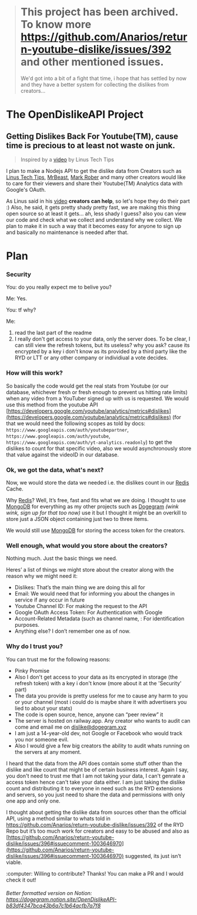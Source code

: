 > # This project has been archived. To know more https://github.com/Anarios/return-youtube-dislike/issues/392 and other mentioned issues. 
> We'd got into a bit of a fight that time, i hope that has settled by now and they have a better system for collecting the dislikes from creators...

# The OpenDislikeAPI Project

## Getting Dislikes Back For Youtube(TM), cause time is precious to at least not waste on junk.

> Inspired by a [video](https://youtu.be/Nz9b0oJw69I?t=340) by Linus Tech Tips

I plan to make a Nodejs API to get the dislike data from Creators such as [Linus Tech Tips](https://www.youtube.com/c/LinusTechTips), [MrBeast](https://www.youtube.com/c/MrBeast6000),
[Mark Rober](https://www.youtube.com/c/MarkRober) and many other creators would like to care for their viewers and share their Youtube(TM) Analytics data with Google's OAuth.

As Linus said in his [video](https://youtu.be/Nz9b0oJw69I?t=340) **creators can help**, so let's hope they do their part :)
Also, he said, it gets pretty shady pretty fast, we are making this thing open source so at least it gets... ah, less shady I guess? also you can view our code and check what we collect and understand why we collect. We plan to make it in such a way that it becomes easy for anyone to sign up and basically no maintenance is needed after that.

# Plan

### Security
You: do you really expect me to belive you?

Me: Yes.

You: tf why?

Me:
1. read the last part of the readme
2. I really don't get access to your data, only the server does. To be clear, I can still view the refresh tokens, but its useless? why you ask? cause its encrypted by a key i don't know as its provided by a third party like the RYD or LTT or any other company or individiual a vote decides.


### How will this work?

So basically the code would get the real stats from Youtube (or our database, whichever fresh or fresh enough to prevent us hitting rate limits) when any video from a YouTuber signed up with us is requested. We would use this method from the youtube API [https://developers.google.com/youtube/analytics/metrics#dislikes](https://developers.google.com/youtube/analytics/metrics#dislikes) (for that we would need the following scopes as told by docs: `https://www.googleapis.com/auth/youtubepartner`, `https://www.googleapis.com/auth/youtube`, `https://www.googleapis.com/auth/yt-analytics.readonly`) to get the dislikes to count for that specific video, also we would asynchronously store that value against the videoID in our database.

### Ok, we got the data, what's next?

Now, we would store the data we needed i.e. the dislikes count in our [Redis](https://redis.io/) Cache. 

Why [Redis](https://redis.io/)? Well, It’s free, fast and fits what we are doing. I thought to use [MongoDB](https://en.wikipedia.org/wiki/MongoDB) for everything as my other projects such as [Dogegram](https://dogegram.xyz) *(wink wink, sign up for that too now)* use it but I thought it might be an overkill to store just a JSON object containing just two to three items.

We would still use [MongoDB](https://en.wikipedia.org/wiki/MongoDB) for storing the access token for the creators.

### Well enough, what would you store about the creators?

Nothing much. Just the basic things we need. 

Heres’ a list of things we might store about the creator along with the reason why we might need it:

- Dislikes: That’s the main thing we are doing this all for
- Email: We would need that for informing you about the changes in service if any occur in future
- Youtube Channel ID: For making the request to the API
- Google OAuth Access Token: For Authentication with Google
- Account-Related Metadata (such as channel name, : For identification purposes.
- Anything else? I don’t remember one as of now.

### Why do I trust you?

You can trust me for the following reasons:

- Pinky Promise
- Also I don't get access to your data as its encrypted in storage (the refresh token) with a key i don't know (more about it at the 'Security' part)
- The data you provide is pretty useless for me to cause any harm to you or your channel (most i could do is maybe share it with advertisers you lied to about your stats)
- The code is open source, hence, anyone can “peer review” it
- The server is hosted on railway.app. Any creator who wants to audit can come and email me on dislike@dogegram.xyz
- I am just a 14-year-old dev, not Google or Facebook who would track you nor someone evil.
- Also I would give a few big creators the ability to audit whats running on the servers at any moment.

I heard that the data from the API does contain some stuff other than the dislike and like count that might be of certain business interest. Again I say, you don't need to trust me that I am not taking your data, I can't genrate a access token hence can't take your data either. I am just taking the dislike count and distributing it to everyone in need such as the RYD extensions and servers, so you just need to share the data and permissions with only one app and only one.

I thought about getting the dislike data from sources other than the official API, using a method similar to whats told in https://github.com/Anarios/return-youtube-dislike/issues/392 of the RYD Repo but it’s too much work for creators and easy to be abused and also as [https://github.com/Anarios/return-youtube-dislike/issues/396#issuecomment-1003646970](https://github.com/Anarios/return-youtube-dislike/issues/396#issuecomment-1003646970) suggested, its just isn’t viable.

<aside>
:computer: Willing to contribute? Thanks! You can make a PR and I would check it out!
</aside>

###### Better formatted version on Notion: https://dogegram.notion.site/OpenDislikeAPI-b83df4347bca43b6a7c1b64acfb7a7f8
